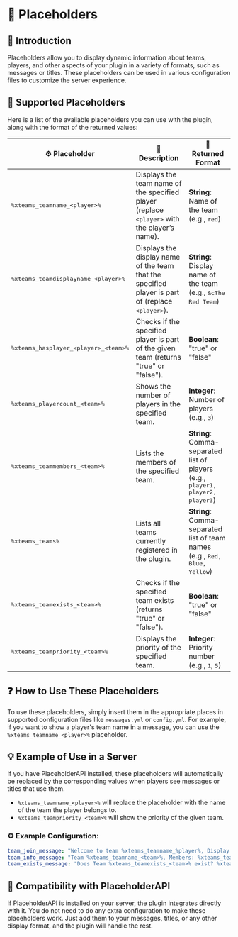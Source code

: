 # 🧩 Placeholders

## 📄 **Introduction**

Placeholders allow you to display dynamic information about teams, players, and other aspects of your plugin in a variety of formats, such as messages or titles. These placeholders can be used in various configuration files to customize the server experience.

## 🧩 Supported Placeholders

Here is a list of the available placeholders you can use with the plugin, along with the format of the returned values:

| ⚙️ Placeholder                                     | 📄 Description                                                                                             | 🔄 Returned Format                                                                       |
| -------------------------------------------------- | ---------------------------------------------------------------------------------------------------------- | ---------------------------------------------------------------------------------------- |
| <kbd>%xteams\_teamname\_\<player>%</kbd>           | Displays the team name of the specified player (replace <kbd>\<player></kbd> with the player’s name).      | **String**: Name of the team (e.g., <kbd>red</kbd>)                                      |
| <kbd>%xteams\_teamdisplayname\_\<player>%</kbd>    | Displays the display name of the team that the specified player is part of (replace <kbd>\<player></kbd>). | **String**: Display name of the team (e.g., <kbd>\&cThe Red Team</kbd>)                  |
| <kbd>%xteams\_hasplayer\_\<player>\_\<team>%</kbd> | Checks if the specified player is part of the given team (returns "true" or "false").                      | **Boolean**: "true" or "false"                                                           |
| <kbd>%xteams\_playercount\_\<team>%</kbd>          | Shows the number of players in the specified team.                                                         | **Integer**: Number of players (e.g., <kbd>3</kbd>)                                      |
| <kbd>%xteams\_teammembers\_\<team>%</kbd>          | Lists the members of the specified team.                                                                   | **String**: Comma-separated list of players (e.g., <kbd>player1, player2, player3</kbd>) |
| <kbd>%xteams\_teams%</kbd>                         | Lists all teams currently registered in the plugin.                                                        | **String**: Comma-separated list of team names (e.g., <kbd>Red, Blue, Yellow</kbd>)      |
| <kbd>%xteams\_teamexists\_\<team>%</kbd>           | Checks if the specified team exists (returns "true" or "false").                                           | **Boolean**: "true" or "false"                                                           |
| <kbd>%xteams\_teampriority\_\<team>%</kbd>         | Displays the priority of the specified team.                                                               | **Integer**: Priority number (e.g., <kbd>1</kbd>, <kbd>5</kbd>)                          |

## ❓ How to Use These Placeholders

To use these placeholders, simply insert them in the appropriate places in supported configuration files like `messages.yml` or `config.yml`. For example, if you want to show a player's team name in a message, you can use the `%xteams_teamname_<player>%` placeholder.

## 💡 Example of Use in a Server

If you have PlaceholderAPI installed, these placeholders will automatically be replaced by the corresponding values when players see messages or titles that use them.

* `%xteams_teamname_<player>%` will replace the placeholder with the name of the team the player belongs to.
* `%xteams_teampriority_<team>%` will show the priority of the given team.

### **⚙️ Example Configuration:**

```yaml
team_join_message: "Welcome to team %xteams_teamname_%player%, Display Name: %xteams_teamdisplayname_%player%"
team_info_message: "Team %xteams_teamname_<team>%, Members: %xteams_teammembers_<team>%, Player Count: %xteams_playercount_<team>%"
team_exists_message: "Does Team %xteams_teamexists_<team>% exist? %xteams_teamexists_<team>%"
```



## 🔗 Compatibility with PlaceholderAPI

If PlaceholderAPI is installed on your server, the plugin integrates directly with it. You do not need to do any extra configuration to make these placeholders work. Just add them to your messages, titles, or any other display format, and the plugin will handle the rest.
